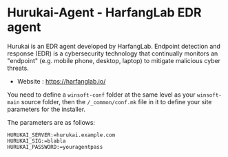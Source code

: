 # Hurukai-Agent - HarfangLab EDR agent

Hurukai is an EDR agent developed by HarfangLab.
Endpoint detection and response (EDR) is a cybersecurity technology that continually monitors an "endpoint" (e.g. mobile phone, desktop, laptop) to mitigate malicious cyber threats.

* Website : https://harfanglab.io/

You need to define a `winsoft-conf` folder at the same level as your `winsoft-main` source folder, then the `/_common/conf.mk` file in it to define your site parameters for the installer.

The parameters are as follows:
```
HURUKAI_SERVER:=hurukai.example.com
HURUKAI_SIG:=blabla
HURUKAI_PASSWORD:=youragentpass
```
